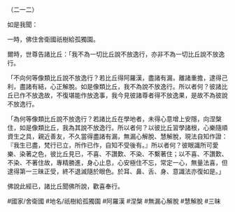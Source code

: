 （二一二）

如是我聞：

一時，佛住舍衛國祇樹給孤獨園。

爾時，世尊告諸比丘：「我不為一切比丘說不放逸行，亦非不為一切比丘說不放逸行。

「不向何等像類比丘說不放逸行？若比丘得阿羅漢，盡諸有漏，離諸重擔，逮得己利，盡諸有結，心正解脫。如是像類比丘，我不為說不放逸行。所以者何？彼諸比丘已作不放逸故，不復堪能作放逸事，我今見彼諸尊者得不放逸果，是故不為彼說不放逸行。

「為何等像類比丘說不放逸行？若諸比丘在學地者，未得心意增上安隱，向涅槃住，如是像類比丘，我為其說不放逸行。所以者何？以彼比丘習學諸根，心樂隨順資生之具，親近善友，不久當得盡諸有漏，無漏心解脫、慧解脫，現法自知作證：『我生已盡，梵行已立，所作已作，自知不受後有。』所以者何？彼眼識所可愛樂、染著之色，彼比丘見已，不喜、不讚歎、不染、不繫著住；以不喜、不讚歎、不染、不著住故，專精勝進，身心止息，心安極住不忘，常定一心，無量法喜，但逮得第一三昧正受，終不退滅隨於眼色。於耳、鼻、舌、身、意識法亦復如是。」

佛說此經已，諸比丘聞佛所說，歡喜奉行。

#國家/舍衛國
#地名/祇樹給孤獨園
#阿羅漢
#涅槃
#無漏心解脫
#慧解脫
#三昧
